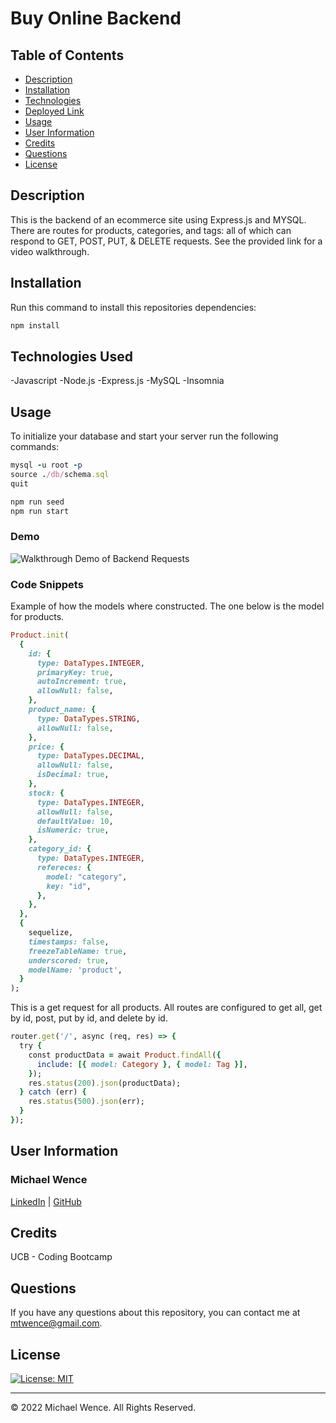 # Buy Online Backend

## Table of Contents

- [Description](#description)
- [Installation](#installation)
- [Technologies](#technologies-used)
- [Deployed Link](#link)
- [Usage](#usage)
- [User Information](#user-information)
- [Credits](#credits)
- [Questions](#questions)
- [License](#license)

## Description

This is the backend of an ecommerce site using Express.js and MYSQL. There are routes for products, categories, and tags: all of which can respond to GET, POST, PUT, & DELETE requests. See the provided link for a video walkthrough.

## Installation

Run this command to install this repositories dependencies:

```ruby
npm install
```

## Technologies Used

-Javascript
-Node.js
-Express.js
-MySQL
-Insomnia

## Usage

To initialize your database and start your server run the following commands:

```ruby
mysql -u root -p
source ./db/schema.sql
quit

npm run seed
npm run start
```

### Demo

![Walkthrough Demo of Backend Requests](https://drive.google.com/file/d/1QB4sVoQ9sg1rpOqU_itbaHuNJAwRJN7S/view)

### Code Snippets

Example of how the models where constructed. The one below is the model for products.

```ruby
Product.init(
  {
    id: {
      type: DataTypes.INTEGER,
      primaryKey: true,
      autoIncrement: true,
      allowNull: false,
    },
    product_name: {
      type: DataTypes.STRING,
      allowNull: false,
    },
    price: {
      type: DataTypes.DECIMAL,
      allowNull: false,
      isDecimal: true,
    },
    stock: {
      type: DataTypes.INTEGER,
      allowNull: false,
      defaultValue: 10,
      isNumeric: true,
    },
    category_id: {
      type: DataTypes.INTEGER,
      refereces: {
        model: "category",
        key: "id",
      },
    },
  },
  {
    sequelize,
    timestamps: false,
    freezeTableName: true,
    underscored: true,
    modelName: 'product',
  }
);
```

This is a get request for all products. All routes are configured to get all, get by id, post, put by id, and delete by id.

```ruby
router.get('/', async (req, res) => {
  try {
    const productData = await Product.findAll({
      include: [{ model: Category }, { model: Tag }],
    });
    res.status(200).json(productData);
  } catch (err) {
    res.status(500).json(err);
  }
});

```

## User Information

### **Michael Wence**

[LinkedIn](https://www.linkedin.com/in/michael-wence/) |
[GitHub](https://github.com/mtwence)

## Credits

UCB - Coding Bootcamp

## Questions

If you have any questions about this repository, you can contact me at mtwence@gmail.com.

## License

[![License: MIT](https://img.shields.io/badge/License-MIT-yellow.svg)](https://opensource.org/licenses/MIT)

---

© 2022 Michael Wence. All Rights Reserved.
